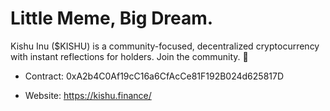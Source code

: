 # Little Meme, Big Dream.

Kishu Inu ($KISHU) is a community-focused, decentralized cryptocurrency with instant reflections for holders. Join the community. 🐶

- Contract:
0xA2b4C0Af19cC16a6CfAcCe81F192B024d625817D

- Website: https://kishu.finance/
